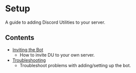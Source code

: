 # Setup

A guide to adding Discord Utilities to your server.

## Contents

- [Inviting the Bot](https://github.com/eyx092/DU-Documentation/blob/main/setup/inviting.md)
  - How to invite DU to your own server.
- [Troubleshooting](https://github.com/eyx092/DU-Documentation/blob/main/setup/troubleshooting.md)
  - Troubleshoot problems with adding/setting up the bot.
